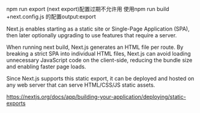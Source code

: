 npm run export (next export)配置过期不允许用
使用npm run build +next.config.js 的配置output:export

Next.js enables starting as a static site or Single-Page Application (SPA), then later optionally upgrading to use
features that require a server.

When running next build, Next.js generates an HTML file per route. By breaking a strict SPA into individual HTML files,
Next.js can avoid loading unnecessary JavaScript code on the client-side, reducing the bundle size and enabling faster
page loads.

Since Next.js supports this static export, it can be deployed and hosted on any web server that can serve HTML/CSS/JS
static assets.

https://nextjs.org/docs/app/building-your-application/deploying/static-exports

